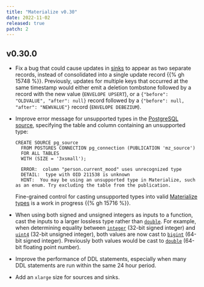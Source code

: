 ```yaml
---
title: "Materialize v0.30"
date: 2022-11-02
released: true
patch: 2
---
```


## v0.30.0

* Fix a bug that could cause updates in [sinks](/sql/create-sink) to appear as
  two separate records, instead of consolidated into a single update record {{%
  gh 15748 %}}. Previously, updates for multiple keys that occurred at the same
  timestamp would either emit a deletion tombstone followed by a record with the
  new value (`ENVELOPE UPSERT`), or a `{"before": "OLDVALUE", "after": null}`
  record followed by a `{"before": null, "after": "NEWVALUE"}` record (`ENVELOPE
  DEBEZIUM`).

* Improve error message for unsupported types in the
  [PostgreSQL source](/sql/create-source/postgres/), specifying the table and
  column containing an unsupported type:

  ```mzsql
  CREATE SOURCE pg_source
	FROM POSTGRES CONNECTION pg_connection (PUBLICATION 'mz_source')
	FOR ALL TABLES
	WITH (SIZE = '3xsmall');

	ERROR:  column "person.current_mood" uses unrecognized type
	DETAIL:  type with OID 211538 is unknown
	HINT:  You may be using an unsupported type in Materialize, such as an enum. Try excluding the table from the publication.
  ```

  Fine-grained control for casting unsupported types into valid
  [Materialize types](/sql/types/) is a work in progress {{% gh 15716 %}}.

* When using both signed and unsigned integers as inputs to a function, cast the
  inputs to a larger lossless type rather than [`double`](/sql/types/float). For
  example, when determining equality between [`integer`](/sql/types/integer)
  (32-bit signed integer) and [`uint4`](/sql/types/uint) (32-bit unsigned
  integer), both values are now cast to [`bigint`](/sql/types/integer)
  (64-bit signed integer). Previously both values would be cast to
  [`double`](/sql/types/double) (64-bit floating point number).

* Improve the performance of DDL statements, especially when many DDL statements
  are run within the same 24 hour period.

* Add an `xlarge` size for sources and sinks.
